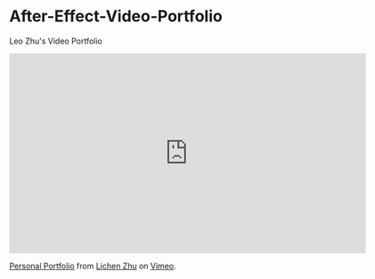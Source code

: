 # After-Effect-Video-Portfolio
Leo Zhu's Video Portfolio

<iframe src="https://player.vimeo.com/video/194138355" width="640" height="360" frameborder="0" webkitallowfullscreen mozallowfullscreen allowfullscreen></iframe>
<p><a href="https://vimeo.com/194138355">Personal Portfolio</a> from <a href="https://vimeo.com/user59844768">Lichen Zhu</a> on <a href="https://vimeo.com">Vimeo</a>.</p>
